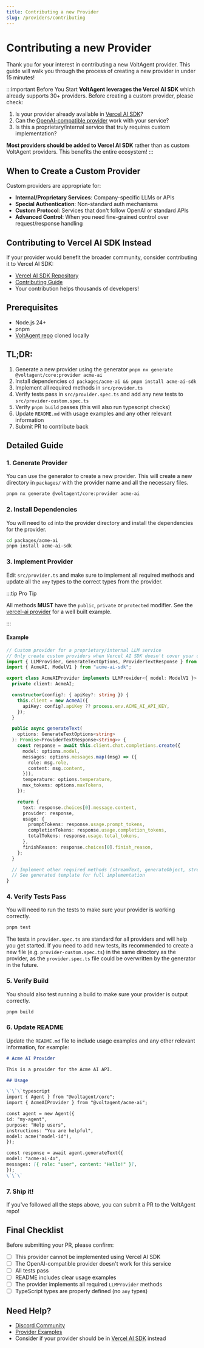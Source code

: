```yaml
---
title: Contributing a new Provider
slug: /providers/contributing
---
```


# Contributing a new Provider

Thank you for your interest in contributing a new VoltAgent provider. This guide will walk you through the process of creating a new provider in under 15 minutes!

:::important Before You Start
**VoltAgent leverages the Vercel AI SDK** which already supports 30+ providers. Before creating a custom provider, please check:

1. Is your provider already available in [Vercel AI SDK](/docs/getting-started/providers-models)?
2. Can the [OpenAI-compatible provider](https://ai-sdk.dev/providers/openai-compatible-providers) work with your service?
3. Is this a proprietary/internal service that truly requires custom implementation?

**Most providers should be added to Vercel AI SDK** rather than as custom VoltAgent providers. This benefits the entire ecosystem!
:::

## When to Create a Custom Provider

Custom providers are appropriate for:

- **Internal/Proprietary Services**: Company-specific LLMs or APIs
- **Special Authentication**: Non-standard auth mechanisms
- **Custom Protocol**: Services that don't follow OpenAI or standard APIs
- **Advanced Control**: When you need fine-grained control over request/response handling

## Contributing to Vercel AI SDK Instead

If your provider would benefit the broader community, consider contributing it to Vercel AI SDK:

- [Vercel AI SDK Repository](https://github.com/vercel/ai)
- [Contributing Guide](https://github.com/vercel/ai/blob/main/CONTRIBUTING.md)
- Your contribution helps thousands of developers!

## Prerequisites

- Node.js 24+
- pnpm
- [VoltAgent repo](https://github.com/Voltagent/voltagent) cloned locally

## TL;DR:

1. Generate a new provider using the generator `pnpm nx generate @voltagent/core:provider acme-ai`
2. Install dependencies `cd packages/acme-ai && pnpm install acme-ai-sdk`
3. Implement all required methods in `src/provider.ts`
4. Verify tests pass in `src/provider.spec.ts` and add any new tests to `src/provider-custom.spec.ts`
5. Verify `pnpm build` passes (this will also run typescript checks)
6. Update `README.md` with usage examples and any other relevant information
7. Submit PR to contribute back

## Detailed Guide

### 1. Generate Provider

You can use the generator to create a new provider. This will create a new directory in `packages/` with the provider name and all the necessary files.

```bash
pnpm nx generate @voltagent/core:provider acme-ai
```

### 2. Install Dependencies

You will need to `cd` into the provider directory and install the dependencies for the provider.

```bash
cd packages/acme-ai
pnpm install acme-ai-sdk
```

### 3. Implement Provider

Edit `src/provider.ts` and make sure to implement all required methods and update all the `any` types to the correct types from the provider.

:::tip Pro Tip

All methods **MUST** have the `public`, `private` or `protected` modifier. See the [vercel-ai provider](https://github.com/VoltAgent/voltagent/blob/main/packages/vercel-ai/src/provider.ts) for a well built example.

:::

#### Example

```typescript
// Custom provider for a proprietary/internal LLM service
// Only create custom providers when Vercel AI SDK doesn't cover your use case
import { LLMProvider, GenerateTextOptions, ProviderTextResponse } from "@voltagent/core";
import { AcmeAI, ModelV1 } from "acme-ai-sdk";

export class AcmeAIProvider implements LLMProvider<{ model: ModelV1 }> {
  private client: AcmeAI;

  constructor(config?: { apiKey?: string }) {
    this.client = new AcmeAI({
      apiKey: config?.apiKey ?? process.env.ACME_AI_API_KEY,
    });
  }

  public async generateText(
    options: GenerateTextOptions<string>
  ): Promise<ProviderTextResponse<string>> {
    const response = await this.client.chat.completions.create({
      model: options.model,
      messages: options.messages.map((msg) => ({
        role: msg.role,
        content: msg.content,
      })),
      temperature: options.temperature,
      max_tokens: options.maxTokens,
    });

    return {
      text: response.choices[0].message.content,
      provider: response,
      usage: {
        promptTokens: response.usage.prompt_tokens,
        completionTokens: response.usage.completion_tokens,
        totalTokens: response.usage.total_tokens,
      },
      finishReason: response.choices[0].finish_reason,
    };
  }

  // Implement other required methods (streamText, generateObject, streamObject)
  // See generated template for full implementation
}
```

### 4. Verify Tests Pass

You will need to run the tests to make sure your provider is working correctly.

```bash
pnpm test
```

The tests in `provider.spec.ts` are standard for all providers and will help you get started. If you need to add new tests, its recommended to create a new file (e.g. `provider-custom.spec.ts`) in the same directory as the provider, as the `provider.spec.ts` file could be overwritten by the generator in the future.

### 5. Verify Build

You should also test running a build to make sure your provider is output correctly.

```bash
pnpm build
```

### 6. Update README

Update the `README.md` file to include usage examples and any other relevant information, for example:

```markdown
# Acme AI Provider

This is a provider for the Acme AI API.

## Usage

\`\`\`typescript
import { Agent } from "@voltagent/core";
import { AcmeAIProvider } from "@voltagent/acme-ai";

const agent = new Agent({
id: "my-agent",
purpose: "Help users",
instructions: "You are helpful",
model: acme("model-id"),
});

const response = await agent.generateText({
model: "acme-ai-4o",
messages: [{ role: "user", content: "Hello!" }],
});
\`\`\`
```

### 7. Ship it!

If you've followed all the steps above, you can submit a PR to the VoltAgent repo!

## Final Checklist

Before submitting your PR, please confirm:

- [ ] This provider cannot be implemented using Vercel AI SDK
- [ ] The OpenAI-compatible provider doesn't work for this service
- [ ] All tests pass
- [ ] README includes clear usage examples
- [ ] The provider implements all required `LLMProvider` methods
- [ ] TypeScript types are properly defined (no `any` types)

## Need Help?

- [Discord Community](https://discord.gg/voltagent)
- [Provider Examples](https://github.com/VoltAgent/voltagent/tree/main/packages)
- Consider if your provider should be in [Vercel AI SDK](https://github.com/vercel/ai) instead
